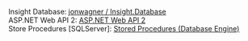 
Insight Database: <a href="https://github.com/jonwagner/Insight.Database">jonwagner / Insight.Database</a> <br>
ASP.NET Web API 2: <a href="https://msdn.microsoft.com/en-us/library/dn448365(v=vs.118).aspx">ASP.NET Web API 2</a> <br>
Store Procedures [SQLServer]: <a href="https://docs.microsoft.com/en-us/sql/relational-databases/stored-procedures/stored-procedures-database-engine?view=sql-server-2017">Stored Procedures (Database Engine)</a> 

